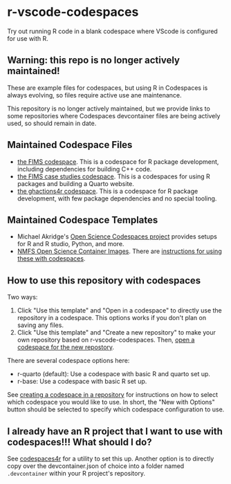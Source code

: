 # r-vscode-codespaces

Try out running R code in a blank codespace where VScode is configured for use with R.

## Warning: this repo is no longer actively maintained!

These are example files for codespaces, but using R in Codespaces is always evolving, so files require active use ane maintenance.

This repository is no longer actively maintained, but we provide links to some repositories where Codespaces devcontainer files are being actively used, so should remain in date. 

## Maintained Codespace Files

- [the FIMS codespace](https://github.com/NOAA-FIMS/FIMS/blob/main/.devcontainer/devcontainer.json). This is a codespace for R package development, including dependencies for building C++ code.
- [the FIMS case studies codespace](https://github.com/NOAA-FIMS/case-studies/blob/main/.devcontainer/devcontainer.json). This is a codespaces for using R packages and building a Quarto website.
- [the ghactions4r codespace](https://github.com/nmfs-fish-tools/ghactions4r/blob/main/.devcontainer/devcontainer.json). This is a codespace for R package development, with few package dependencies and no special tooling.

## Maintained Codespace Templates

- Michael Akridge's [Open Science Codespaces project](https://github.com/MichaelAkridge-NOAA/Open-Science-Codespaces) provides setups for R and R studio, Python, and more.
- [NMFS Open Science Container Images](https://github.com/nmfs-opensci/container-images). There are [instructions for using these with codespaces](https://github.com/nmfs-opensci/container-images?tab=readme-ov-file#with-codespaces).

## How to use this repository with codespaces

Two ways:

1. Click "Use this template" and "Open in a codespace" to directly use the repository in a codespace. This options works
if you don't plan on saving any files.
2. Click "Use this template" and "Create a new repository" to make your own repository based on r-vscode-codespaces. Then, 
[open a codespace for the new repostory](https://docs.github.com/en/codespaces/developing-in-codespaces/creating-a-codespace-for-a-repository#creating-a-codespace-for-a-repository).

There are several codespace options here:
- r-quarto (default): Use a codespace with basic R and quarto set up.
- r-base: Use a codespace with basic R set up.

See [creating a codespace in a repository](https://docs.github.com/en/codespaces/developing-in-codespaces/creating-a-codespace-for-a-repository#creating-a-codespace-for-a-repository) for instructions on how to select which codespace you would like to use. In short, the "New with Options" button should be selected to specify which codespace configuration to use.
## I already have an R project that I want to use with codespaces!!! What should I do?

See [codespaces4r](https://github.com/nmfs-fish-tools/codespaces4r) for a utility to set this up. Another option is to directly copy over the devcontainer.json of choice into a folder named `.devcontainer` within your R project's repository.
